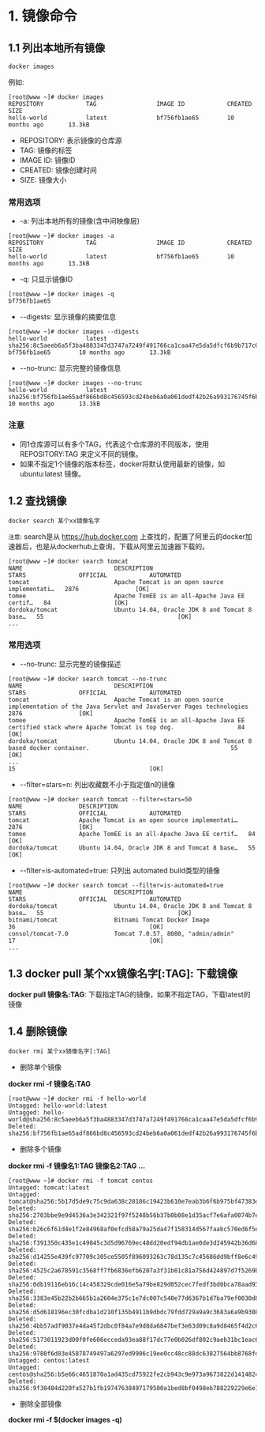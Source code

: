 # 1. 镜像命令


## 1.1 列出本地所有镜像

```
docker images
```

例如:

 ```shell script
[root@www ~]# docker images
REPOSITORY            TAG                 IMAGE ID            CREATED             SIZE
hello-world           latest              bf756fb1ae65        10 months ago       13.3kB
```

* REPOSITORY: 表示镜像的仓库源
* TAG: 镜像的标签
* IMAGE ID: 镜像ID
* CREATED: 镜像创建时间
* SIZE: 镜像大小

### 常用选项
* -a: 列出本地所有的镜像(含中间映像层)

```shell script
[root@www ~]# docker images -a
REPOSITORY            TAG                 IMAGE ID            CREATED             SIZE
hello-world           latest              bf756fb1ae65        10 months ago       13.3kB
```
* -q: 只显示镜像ID
```shell script
[root@www ~]# docker images -q
bf756fb1ae65
```
* --digests: 显示镜像的摘要信息
```shell script
[root@www ~]# docker images --digests
hello-world           latest              sha256:8c5aeeb6a5f3ba4883347d3747a7249f491766ca1caa47e5da5dfcf6b9b717c0   bf756fb1ae65        10 months ago       13.3kB
```

* --no-trunc: 显示完整的镜像信息
```shell script
[root@www ~]# docker images --no-trunc
hello-world           latest              sha256:bf756fb1ae65adf866bd8c456593cd24beb6a0a061dedf42b26a993176745f6b   10 months ago       13.3kB
```

### 注意
* 同1仓库源可以有多个TAG，代表这个仓库源的不同版本，使用 REPOSITORY:TAG 来定义不同的镜像。
* 如果不指定1个镜像的版本标签，docker将默认使用最新的镜像，如 ubuntu:latest 镜像。


## 1.2 查找镜像

```
docker search 某个xx镜像名字
```

`注意`: search是从 https://hub.docker.com 上查找的，配置了阿里云的docker加速器后，也是从dockerhub上查询，下载从阿里云加速器下载的。

```shell script
[root@www ~]# docker search tomcat
NAME                          DESCRIPTION                                     STARS               OFFICIAL            AUTOMATED
tomcat                        Apache Tomcat is an open source implementati…   2876                [OK]                
tomee                         Apache TomEE is an all-Apache Java EE certif…   84                  [OK]                
dordoka/tomcat                Ubuntu 14.04, Oracle JDK 8 and Tomcat 8 base…   55                                      [OK]
...
```

### 常用选项
* --no-trunc: 显示完整的镜像描述
```shell script
[root@www ~]# docker search tomcat --no-trunc
NAME                          DESCRIPTION                                                                                            STARS               OFFICIAL            AUTOMATED
tomcat                        Apache Tomcat is an open source implementation of the Java Servlet and JavaServer Pages technologies   2876                [OK]                
tomee                         Apache TomEE is an all-Apache Java EE certified stack where Apache Tomcat is top dog.                  84                  [OK]                
dordoka/tomcat                Ubuntu 14.04, Oracle JDK 8 and Tomcat 8 based docker container.                                        55                                      [OK]
...                                                                                15                                      [OK]
```

* --filter=stars=n: 列出收藏数不小于指定值n的镜像
```shell script
[root@www ~]# docker search tomcat --filter=stars=50
NAME                DESCRIPTION                                     STARS               OFFICIAL            AUTOMATED
tomcat              Apache Tomcat is an open source implementati…   2876                [OK]                
tomee               Apache TomEE is an all-Apache Java EE certif…   84                  [OK]                
dordoka/tomcat      Ubuntu 14.04, Oracle JDK 8 and Tomcat 8 base…   55                                      [OK]
```

* --filter=is-automated=true: 只列出 automated build类型的镜像
```shell script
[root@www ~]# docker search tomcat --filter=is-automated=true
NAME                          DESCRIPTION                                     STARS               OFFICIAL            AUTOMATED
dordoka/tomcat                Ubuntu 14.04, Oracle JDK 8 and Tomcat 8 base…   55                                      [OK]
bitnami/tomcat                Bitnami Tomcat Docker Image                     36                                      [OK]
consol/tomcat-7.0             Tomcat 7.0.57, 8080, "admin/admin"              17                                      [OK]
...
```

## 1.3 docker pull 某个xx镜像名字[:TAG]: 下载镜像

**docker pull 镜像名:TAG**: 下载指定TAG的镜像，如果不指定TAG，下载latest的镜像

## 1.4 删除镜像

```
docker rmi 某个xx镜像名字[:TAG] 
```

* 删除单个镜像

**docker rmi -f 镜像名:TAG**

```shell script
[root@www ~]# docker rmi -f hello-world
Untagged: hello-world:latest
Untagged: hello-world@sha256:8c5aeeb6a5f3ba4883347d3747a7249f491766ca1caa47e5da5dfcf6b9b717c0
Deleted: sha256:bf756fb1ae65adf866bd8c456593cd24beb6a0a061dedf42b26a993176745f6b
```

* 删除多个镜像

**docker rmi -f 镜像名1:TAG 镜像名2:TAG ...**

```shell script
[root@www ~]# docker rmi -f tomcat centos
Untagged: tomcat:latest
Untagged: tomcat@sha256:5b17d5de9c75c9da638c28186c19423b610e7eab3b6f6b975bf47383d12ed0a9
Deleted: sha256:2703bbe9e9d4536a3e342321f97f5248b56b37b0b08e1d35acf7e6afa0074b7e
Deleted: sha256:b26c6f61d4e1f2e84968af0efcd58a79a25da47f158314d567faabc570ed6f5e
Deleted: sha256:f391350c435e1c49845c3d5d96769ec48dd20edf94db1ae0de3d245942b36d68
Deleted: sha256:d14255e439fc97709c305ce5505f896093263c78d135c7c45686dd9bff8e6c49
Deleted: sha256:4525c2a678591c3568ff7fb6836efb6207a3f31b01c81a756d424897d7f5269b
Deleted: sha256:0db19116eb16c14c458329cde016e5a79be829d052cec7fedf3bd0bca78aad93
Deleted: sha256:3383e45b22b2b665b1a2604e375c1e7dc007c540e77d6367b1d7ba79ef0030d8
Deleted: sha256:d5d618196ec30fcdba1d210f135b4911b9dbdc79fdd729a9a9c3683a6a9b9308
Deleted: sha256:4bb57adf9037e4da45f2dbc0f84a7e9d8da6847bef3e63d09c8a9d8465f4d2c6
Deleted: sha256:5173011923d00f0fe606ecceda93ea88f17dc77e0b026df802c9aeb31bc1eac6
Deleted: sha256:9780f6d83e45878749497a6297ed9906c19ee0cc48cc88dc63827564bb8768fd
Untagged: centos:latest
Untagged: centos@sha256:b5e66c4651870a1ad435cd75922fe2cb943c9e973a9673822d1414824a1d0475
Deleted: sha256:9f38484d220fa527b1fb19747638497179500a1bed8bf0498eb788229229e6e1
```

* 删除全部镜像

**docker rmi -f $(docker images -q)**
